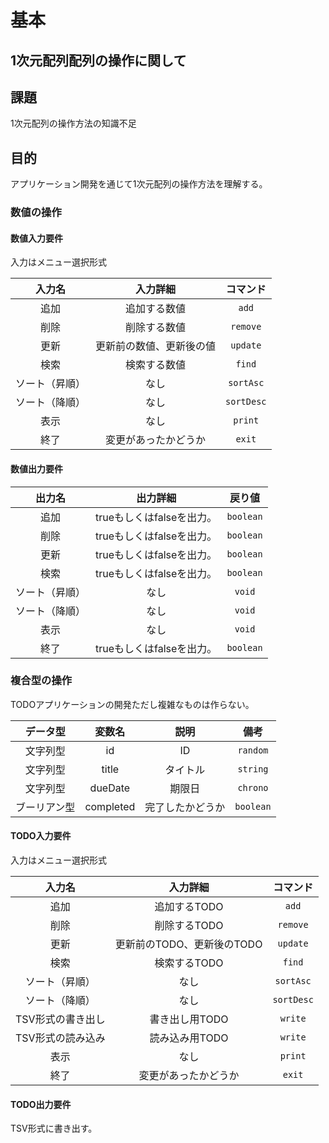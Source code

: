 # 基本

## $1$次元配列配列の操作に関して

## 課題

$1$次元配列の操作方法の知識不足

## 目的

アプリケーション開発を通じて$1$次元配列の操作方法を理解する。

### 数値の操作

#### 数値入力要件

入力はメニュー選択形式

|     入力名     |         入力詳細         |    コマンド    |
| :------------: | :----------------------: | :------------: |
|      追加      |       追加する数値       |   ```add```    |
|      削除      |       削除する数値       |  ```remove```  |
|      更新      | 更新前の数値、更新後の値 |  ```update```  |
|      検索      |       検索する数値       |   ```find```   |
| ソート（昇順） |           なし           | ```sortAsc```  |
| ソート（降順） |           なし           | ```sortDesc``` |
|      表示      |           なし           |  ```print```   |
|      終了      |   変更があったかどうか   |   ```exit```   |

#### 数値出力要件

|     出力名     |         出力詳細          |    戻り値     |
| :------------: | :-----------------------: | :-----------: |
|      追加      | trueもしくはfalseを出力。 | ```boolean``` |
|      削除      | trueもしくはfalseを出力。 | ```boolean``` |
|      更新      | trueもしくはfalseを出力。 | ```boolean``` |
|      検索      | trueもしくはfalseを出力。 | ```boolean``` |
| ソート（昇順） |           なし            |  ```void```   |
| ソート（降順） |           なし            |  ```void```   |
|      表示      |           なし            |  ```void```   |
|      終了      | trueもしくはfalseを出力。 | ```boolean``` |

### 複合型の操作

TODOアプリケーションの開発ただし複雑なものは作らない。

|   データ型   |  変数名   |       説明       |     備考      |
| :----------: | :-------: | :--------------: | :-----------: |
|   文字列型   |    id     |        ID        | ```random```  |
|   文字列型   |   title   |     タイトル     | ```string```  |
|   文字列型   |  dueDate  |      期限日      | ```chrono```  |
| ブーリアン型 | completed | 完了したかどうか | ```boolean``` |

#### TODO入力要件

入力はメニュー選択形式

|      入力名       |          入力詳細          |    コマンド    |
| :---------------: | :------------------------: | :------------: |
|       追加        |        追加するTODO        |   ```add```    |
|       削除        |        削除するTODO        |  ```remove```  |
|       更新        | 更新前のTODO、更新後のTODO |  ```update```  |
|       検索        |        検索するTODO        |   ```find```   |
|  ソート（昇順）   |            なし            | ```sortAsc```  |
|  ソート（降順）   |            なし            | ```sortDesc``` |
| TSV形式の書き出し |       書き出し用TODO       |  ```write```   |
| TSV形式の読み込み |       読み込み用TODO       |  ```write```   |
|       表示        |            なし            |  ```print```   |
|       終了        |    変更があったかどうか    |   ```exit```   |

#### TODO出力要件

TSV形式に書き出す。
